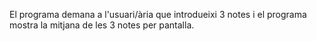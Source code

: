 El programa demana a l'usuari/ària que introdueixi 3 notes i el programa mostra la mitjana de les 3 notes per pantalla.
